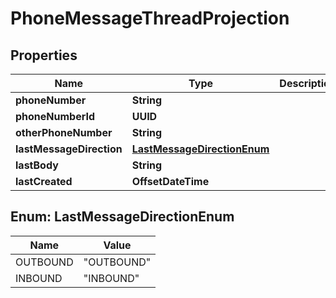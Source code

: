 

# PhoneMessageThreadProjection


## Properties

| Name | Type | Description | Notes |
|------------ | ------------- | ------------- | -------------|
|**phoneNumber** | **String** |  |  [optional] |
|**phoneNumberId** | **UUID** |  |  |
|**otherPhoneNumber** | **String** |  |  [optional] |
|**lastMessageDirection** | [**LastMessageDirectionEnum**](#LastMessageDirectionEnum) |  |  |
|**lastBody** | **String** |  |  |
|**lastCreated** | **OffsetDateTime** |  |  |



## Enum: LastMessageDirectionEnum

| Name | Value |
|---- | -----|
| OUTBOUND | &quot;OUTBOUND&quot; |
| INBOUND | &quot;INBOUND&quot; |




